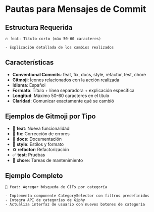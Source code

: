 # Pautas para Mensajes de Commit

## Estructura Requerida

```
🔥 feat: Título corto (máx 50-60 caracteres)

- Explicación detallada de los cambios realizados
```

## Características

- **Conventional Commits**: feat, fix, docs, style, refactor, test, chore
- **Gitmoji**: Íconos relacionados con la acción realizada
- **Idioma**: Español
- **Formato**: Título + línea separadora + explicación específica
- **Longitud**: Máximo 50-60 caracteres en el título
- **Claridad**: Comunicar exactamente qué se cambió

## Ejemplos de Gitmoji por Tipo

- 🎉 **feat**: Nueva funcionalidad
- 🐛 **fix**: Corrección de errores
- 📝 **docs**: Documentación
- 💄 **style**: Estilos y formato
- ♻️ **refactor**: Refactorización
- ✅ **test**: Pruebas
- 🔧 **chore**: Tareas de mantenimiento

## Ejemplo Completo

```
🎉 feat: Agregar búsqueda de GIFs por categoría

- Implementa componente CategorySelector con filtros predefinidos
- Integra API de categorías de Giphy
- Actualiza interfaz de usuario con nuevos botones de categoría
```
